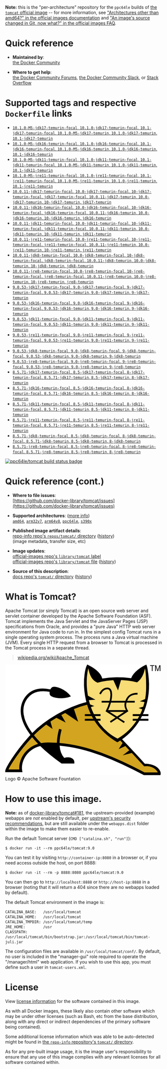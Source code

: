 <!--

********************************************************************************

WARNING:

    DO NOT EDIT "tomcat/README.md"

    IT IS AUTO-GENERATED

    (from the other files in "tomcat/" combined with a set of templates)

********************************************************************************

-->

**Note:** this is the "per-architecture" repository for the `ppc64le` builds of [the `tomcat` official image](https://hub.docker.com/_/tomcat) -- for more information, see ["Architectures other than amd64?" in the official images documentation](https://github.com/docker-library/official-images#architectures-other-than-amd64) and ["An image's source changed in Git, now what?" in the official images FAQ](https://github.com/docker-library/faq#an-images-source-changed-in-git-now-what).

# Quick reference

-	**Maintained by**:  
	[the Docker Community](https://github.com/docker-library/tomcat)

-	**Where to get help**:  
	[the Docker Community Forums](https://forums.docker.com/), [the Docker Community Slack](https://dockr.ly/slack), or [Stack Overflow](https://stackoverflow.com/search?tab=newest&q=docker)

# Supported tags and respective `Dockerfile` links

-	[`10.1.0-M5-jdk17-temurin-focal`, `10.1.0-jdk17-temurin-focal`, `10.1-jdk17-temurin-focal`, `10.1.0-M5-jdk17-temurin`, `10.1.0-jdk17-temurin`, `10.1-jdk17-temurin`](https://github.com/docker-library/tomcat/blob/5635007781e49934032d3e8ee9029ad353f66cd1/10.1/jdk17/temurin-focal/Dockerfile)
-	[`10.1.0-M5-jdk16-temurin-focal`, `10.1.0-jdk16-temurin-focal`, `10.1-jdk16-temurin-focal`, `10.1.0-M5-jdk16-temurin`, `10.1.0-jdk16-temurin`, `10.1-jdk16-temurin`](https://github.com/docker-library/tomcat/blob/244f9666d9785fc1b11e7bc07341e38c1ee9673b/10.1/jdk16/temurin-focal/Dockerfile)
-	[`10.1.0-M5-jdk11-temurin-focal`, `10.1.0-jdk11-temurin-focal`, `10.1-jdk11-temurin-focal`, `10.1.0-M5-jdk11-temurin`, `10.1.0-jdk11-temurin`, `10.1-jdk11-temurin`](https://github.com/docker-library/tomcat/blob/244f9666d9785fc1b11e7bc07341e38c1ee9673b/10.1/jdk11/temurin-focal/Dockerfile)
-	[`10.1.0-M5-jre11-temurin-focal`, `10.1.0-jre11-temurin-focal`, `10.1-jre11-temurin-focal`, `10.1.0-M5-jre11-temurin`, `10.1.0-jre11-temurin`, `10.1-jre11-temurin`](https://github.com/docker-library/tomcat/blob/244f9666d9785fc1b11e7bc07341e38c1ee9673b/10.1/jre11/temurin-focal/Dockerfile)
-	[`10.0.11-jdk17-temurin-focal`, `10.0-jdk17-temurin-focal`, `10-jdk17-temurin-focal`, `jdk17-temurin-focal`, `10.0.11-jdk17-temurin`, `10.0-jdk17-temurin`, `10-jdk17-temurin`, `jdk17-temurin`](https://github.com/docker-library/tomcat/blob/5635007781e49934032d3e8ee9029ad353f66cd1/10.0/jdk17/temurin-focal/Dockerfile)
-	[`10.0.11-jdk16-temurin-focal`, `10.0-jdk16-temurin-focal`, `10-jdk16-temurin-focal`, `jdk16-temurin-focal`, `10.0.11-jdk16-temurin`, `10.0-jdk16-temurin`, `10-jdk16-temurin`, `jdk16-temurin`](https://github.com/docker-library/tomcat/blob/243d7a62792877e0bd5e7f9bec40ebdb61fbd33a/10.0/jdk16/temurin-focal/Dockerfile)
-	[`10.0.11-jdk11-temurin-focal`, `10.0-jdk11-temurin-focal`, `10-jdk11-temurin-focal`, `jdk11-temurin-focal`, `10.0.11-jdk11-temurin`, `10.0-jdk11-temurin`, `10-jdk11-temurin`, `jdk11-temurin`](https://github.com/docker-library/tomcat/blob/243d7a62792877e0bd5e7f9bec40ebdb61fbd33a/10.0/jdk11/temurin-focal/Dockerfile)
-	[`10.0.11-jre11-temurin-focal`, `10.0-jre11-temurin-focal`, `10-jre11-temurin-focal`, `jre11-temurin-focal`, `10.0.11-jre11-temurin`, `10.0-jre11-temurin`, `10-jre11-temurin`, `jre11-temurin`](https://github.com/docker-library/tomcat/blob/243d7a62792877e0bd5e7f9bec40ebdb61fbd33a/10.0/jre11/temurin-focal/Dockerfile)
-	[`10.0.11-jdk8-temurin-focal`, `10.0-jdk8-temurin-focal`, `10-jdk8-temurin-focal`, `jdk8-temurin-focal`, `10.0.11-jdk8-temurin`, `10.0-jdk8-temurin`, `10-jdk8-temurin`, `jdk8-temurin`](https://github.com/docker-library/tomcat/blob/243d7a62792877e0bd5e7f9bec40ebdb61fbd33a/10.0/jdk8/temurin-focal/Dockerfile)
-	[`10.0.11-jre8-temurin-focal`, `10.0-jre8-temurin-focal`, `10-jre8-temurin-focal`, `jre8-temurin-focal`, `10.0.11-jre8-temurin`, `10.0-jre8-temurin`, `10-jre8-temurin`, `jre8-temurin`](https://github.com/docker-library/tomcat/blob/243d7a62792877e0bd5e7f9bec40ebdb61fbd33a/10.0/jre8/temurin-focal/Dockerfile)
-	[`9.0.53-jdk17-temurin-focal`, `9.0-jdk17-temurin-focal`, `9-jdk17-temurin-focal`, `9.0.53-jdk17-temurin`, `9.0-jdk17-temurin`, `9-jdk17-temurin`](https://github.com/docker-library/tomcat/blob/5635007781e49934032d3e8ee9029ad353f66cd1/9.0/jdk17/temurin-focal/Dockerfile)
-	[`9.0.53-jdk16-temurin-focal`, `9.0-jdk16-temurin-focal`, `9-jdk16-temurin-focal`, `9.0.53-jdk16-temurin`, `9.0-jdk16-temurin`, `9-jdk16-temurin`](https://github.com/docker-library/tomcat/blob/1db179ff355c2e6e8a6a51f89ad56d5cb5769a83/9.0/jdk16/temurin-focal/Dockerfile)
-	[`9.0.53-jdk11-temurin-focal`, `9.0-jdk11-temurin-focal`, `9-jdk11-temurin-focal`, `9.0.53-jdk11-temurin`, `9.0-jdk11-temurin`, `9-jdk11-temurin`](https://github.com/docker-library/tomcat/blob/1db179ff355c2e6e8a6a51f89ad56d5cb5769a83/9.0/jdk11/temurin-focal/Dockerfile)
-	[`9.0.53-jre11-temurin-focal`, `9.0-jre11-temurin-focal`, `9-jre11-temurin-focal`, `9.0.53-jre11-temurin`, `9.0-jre11-temurin`, `9-jre11-temurin`](https://github.com/docker-library/tomcat/blob/1db179ff355c2e6e8a6a51f89ad56d5cb5769a83/9.0/jre11/temurin-focal/Dockerfile)
-	[`9.0.53-jdk8-temurin-focal`, `9.0-jdk8-temurin-focal`, `9-jdk8-temurin-focal`, `9.0.53-jdk8-temurin`, `9.0-jdk8-temurin`, `9-jdk8-temurin`](https://github.com/docker-library/tomcat/blob/1db179ff355c2e6e8a6a51f89ad56d5cb5769a83/9.0/jdk8/temurin-focal/Dockerfile)
-	[`9.0.53-jre8-temurin-focal`, `9.0-jre8-temurin-focal`, `9-jre8-temurin-focal`, `9.0.53-jre8-temurin`, `9.0-jre8-temurin`, `9-jre8-temurin`](https://github.com/docker-library/tomcat/blob/1db179ff355c2e6e8a6a51f89ad56d5cb5769a83/9.0/jre8/temurin-focal/Dockerfile)
-	[`8.5.71-jdk17-temurin-focal`, `8.5-jdk17-temurin-focal`, `8-jdk17-temurin-focal`, `8.5.71-jdk17-temurin`, `8.5-jdk17-temurin`, `8-jdk17-temurin`](https://github.com/docker-library/tomcat/blob/5635007781e49934032d3e8ee9029ad353f66cd1/8.5/jdk17/temurin-focal/Dockerfile)
-	[`8.5.71-jdk16-temurin-focal`, `8.5-jdk16-temurin-focal`, `8-jdk16-temurin-focal`, `8.5.71-jdk16-temurin`, `8.5-jdk16-temurin`, `8-jdk16-temurin`](https://github.com/docker-library/tomcat/blob/3ecefd3a928b8267d501ffb26c6d47c1fc38b278/8.5/jdk16/temurin-focal/Dockerfile)
-	[`8.5.71-jdk11-temurin-focal`, `8.5-jdk11-temurin-focal`, `8-jdk11-temurin-focal`, `8.5.71-jdk11-temurin`, `8.5-jdk11-temurin`, `8-jdk11-temurin`](https://github.com/docker-library/tomcat/blob/3ecefd3a928b8267d501ffb26c6d47c1fc38b278/8.5/jdk11/temurin-focal/Dockerfile)
-	[`8.5.71-jre11-temurin-focal`, `8.5-jre11-temurin-focal`, `8-jre11-temurin-focal`, `8.5.71-jre11-temurin`, `8.5-jre11-temurin`, `8-jre11-temurin`](https://github.com/docker-library/tomcat/blob/3ecefd3a928b8267d501ffb26c6d47c1fc38b278/8.5/jre11/temurin-focal/Dockerfile)
-	[`8.5.71-jdk8-temurin-focal`, `8.5-jdk8-temurin-focal`, `8-jdk8-temurin-focal`, `8.5.71-jdk8-temurin`, `8.5-jdk8-temurin`, `8-jdk8-temurin`](https://github.com/docker-library/tomcat/blob/3ecefd3a928b8267d501ffb26c6d47c1fc38b278/8.5/jdk8/temurin-focal/Dockerfile)
-	[`8.5.71-jre8-temurin-focal`, `8.5-jre8-temurin-focal`, `8-jre8-temurin-focal`, `8.5.71-jre8-temurin`, `8.5-jre8-temurin`, `8-jre8-temurin`](https://github.com/docker-library/tomcat/blob/3ecefd3a928b8267d501ffb26c6d47c1fc38b278/8.5/jre8/temurin-focal/Dockerfile)

[![ppc64le/tomcat build status badge](https://img.shields.io/jenkins/s/https/doi-janky.infosiftr.net/job/multiarch/job/ppc64le/job/tomcat.svg?label=ppc64le/tomcat%20%20build%20job)](https://doi-janky.infosiftr.net/job/multiarch/job/ppc64le/job/tomcat/)

# Quick reference (cont.)

-	**Where to file issues**:  
	[https://github.com/docker-library/tomcat/issues](https://github.com/docker-library/tomcat/issues)

-	**Supported architectures**: ([more info](https://github.com/docker-library/official-images#architectures-other-than-amd64))  
	[`amd64`](https://hub.docker.com/r/amd64/tomcat/), [`arm32v7`](https://hub.docker.com/r/arm32v7/tomcat/), [`arm64v8`](https://hub.docker.com/r/arm64v8/tomcat/), [`ppc64le`](https://hub.docker.com/r/ppc64le/tomcat/), [`s390x`](https://hub.docker.com/r/s390x/tomcat/)

-	**Published image artifact details**:  
	[repo-info repo's `repos/tomcat/` directory](https://github.com/docker-library/repo-info/blob/master/repos/tomcat) ([history](https://github.com/docker-library/repo-info/commits/master/repos/tomcat))  
	(image metadata, transfer size, etc)

-	**Image updates**:  
	[official-images repo's `library/tomcat` label](https://github.com/docker-library/official-images/issues?q=label%3Alibrary%2Ftomcat)  
	[official-images repo's `library/tomcat` file](https://github.com/docker-library/official-images/blob/master/library/tomcat) ([history](https://github.com/docker-library/official-images/commits/master/library/tomcat))

-	**Source of this description**:  
	[docs repo's `tomcat/` directory](https://github.com/docker-library/docs/tree/master/tomcat) ([history](https://github.com/docker-library/docs/commits/master/tomcat))

# What is Tomcat?

Apache Tomcat (or simply Tomcat) is an open source web server and servlet container developed by the Apache Software Foundation (ASF). Tomcat implements the Java Servlet and the JavaServer Pages (JSP) specifications from Oracle, and provides a "pure Java" HTTP web server environment for Java code to run in. In the simplest config Tomcat runs in a single operating system process. The process runs a Java virtual machine (JVM). Every single HTTP request from a browser to Tomcat is processed in the Tomcat process in a separate thread.

> [wikipedia.org/wiki/Apache_Tomcat](https://en.wikipedia.org/wiki/Apache_Tomcat)

![logo](https://raw.githubusercontent.com/docker-library/docs/8e31eb93a02d504d0cfe1da435aa31b377fc627d/tomcat/logo.png)Logo &copy; Apache Software Fountation

# How to use this image.

**Note:** as of [docker-library/tomcat#181](https://github.com/docker-library/tomcat/pull/181), the upstream-provided (example) webapps are *not* enabled by default, per [upstream's security recommendations](https://tomcat.apache.org/tomcat-9.0-doc/security-howto.html#Default_web_applications), but are still available under the `webapps.dist` folder within the image to make them easier to re-enable.

Run the default Tomcat server (`CMD ["catalina.sh", "run"]`):

```console
$ docker run -it --rm ppc64le/tomcat:9.0
```

You can test it by visiting `http://container-ip:8080` in a browser or, if you need access outside the host, on port 8888:

```console
$ docker run -it --rm -p 8888:8080 ppc64le/tomcat:9.0
```

You can then go to `http://localhost:8888` or `http://host-ip:8888` in a browser (noting that it will return a 404 since there are no webapps loaded by default).

The default Tomcat environment in the image is:

	CATALINA_BASE:   /usr/local/tomcat
	CATALINA_HOME:   /usr/local/tomcat
	CATALINA_TMPDIR: /usr/local/tomcat/temp
	JRE_HOME:        /usr
	CLASSPATH:       /usr/local/tomcat/bin/bootstrap.jar:/usr/local/tomcat/bin/tomcat-juli.jar

The configuration files are available in `/usr/local/tomcat/conf/`. By default, no user is included in the "manager-gui" role required to operate the "/manager/html" web application. If you wish to use this app, you must define such a user in `tomcat-users.xml`.

# License

View [license information](https://www.apache.org/licenses/LICENSE-2.0) for the software contained in this image.

As with all Docker images, these likely also contain other software which may be under other licenses (such as Bash, etc from the base distribution, along with any direct or indirect dependencies of the primary software being contained).

Some additional license information which was able to be auto-detected might be found in [the `repo-info` repository's `tomcat/` directory](https://github.com/docker-library/repo-info/tree/master/repos/tomcat).

As for any pre-built image usage, it is the image user's responsibility to ensure that any use of this image complies with any relevant licenses for all software contained within.
